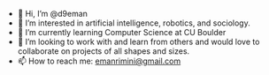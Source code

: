 - 👋 Hi, I’m @d9eman
- 👀 I’m interested in artificial intelligence, robotics, and sociology.
- 🌱 I’m currently learning Computer Science at CU Boulder
- 💞️ I’m looking to work with and learn from others and would love to collaborate on projects of all shapes and sizes.
- 📫 How to reach me: emanrimini@gmail.com

<!---
d9eman/d9eman is a ✨ special ✨ repository because its `README.md` (this file) appears on your GitHub profile.
You can click the Preview link to take a look at your changes.
--->
